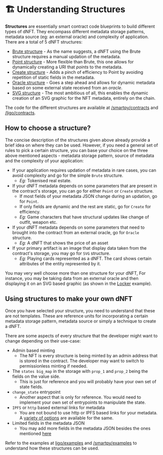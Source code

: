 # 🏗️ Understanding Structures

**Structures** are essentially smart contract code blueprints to build different types of dNFT. They encompass different metadata storage patterns, metadata source (eg: an external oracle) and complexity of application. There are a total of 5 dNFT structures:

- [Brute structure](https://github.com/AnshuJalan/tezos-dNFT/blob/master/docs/structures/Brute.md) - As the name suggests, a dNFT using the Brute structure requires a manual updation of the metadata.
- [Point structure](https://github.com/AnshuJalan/tezos-dNFT/blob/master/docs/structures/Point.md) - More flexible than Brute, this one allows for dynamically creating a URI that _points_ to the metadata.
- [Create structure](https://github.com/AnshuJalan/tezos-dNFT/blob/master/docs/structures/Create.md) - Adds a pinch of efficiency to Point by avoiding repetition of static fields in the metadata.
- [Oracle structure](https://github.com/AnshuJalan/tezos-dNFT/blob/master/docs/structures/Oracle.md) - Goes a step ahead and allows for dynamic metadata based on some external state received from an _oracle_.
- [SVG structure](https://github.com/AnshuJalan/tezos-dNFT/blob/master/docs/structures/SVG.md) - The most ambitious of all, this enables the dynamic creation of an SVG graphic for the NFT metadata, entirely on the chain.

The code for the different structures are available at [/smartpy/contracts](https://github.com/AnshuJalan/tezos-dNFT/tree/master/smartpy/contracts) and [/ligo/contracts](https://github.com/AnshuJalan/tezos-dNFT/tree/master/ligo/contracts).

## How to choose a structure?

The concise description of the structures given above already provide a brief idea on where they can be used. However, if you need a general set of rules to pick a certain structure, you can base your choice on the three above mentioned aspects - metadata storage pattern, source of metadata and the complexity of your application:

- If your application requires updation of metadata in rare cases, you can avoid complexity and go for the simple `Brute` structure.
  - _Eg:_ Tokenised real estate.
- If your dNFT metadata depends on some parameters that are present in the contract's storage, you can go for either `Point` or `Create` structure.
  - If most fields of your metadata JSON change during an updation, go for `Point`.
  - If only fields are dynamic and the rest are static, go for `Create` for efficiency.
  - _Eg:_ Game characters that have structural updates like change of outfit, weapon etc.
- If your dNFT metadata depends on some parameters that need to brought into the contract from an external oracle, go for `Oracle` structure.
  - _Eg:_ A dNFT that shows the price of an asset
- If your primary artifact is an image that display data taken from the contract's storage, you may go for `SVG` structure.
  - _Eg:_ Playing cards represented as a dNFT. The card shows certain attributes of the entity represented by it.

You may very well choose more than one structure for your dNFT, For instance, you may be taking data from an external oracle and then displaying it on an SVG based graphic (as shown in the [Locker](https://github.com/AnshuJalan/tezos-dNFT/blob/master/ligo/examples/locker.mligo) example).

## Using structures to make your own dNFT

Once you have selected your structure, you need to understand that these are not templates. These are reference units for incorporating a certain metadata storage pattern, metadata source or simply a technique to create a dNFT.

There are some aspects of every structure that the developer might want to change depending on their use-case:

- Admin based minting
  - The NFT is every structure is being minted by an admin address that is stored in the contract. The developer may want to switch to permissionless minting if needed.
- The `states big_map` in the storage with `prop_1` and `prop_2` being the fields on the value side.
  - This is just for reference and you will probably have your own set of state fields.
- `change_state` entrypoint
  - Another aspect that is only for reference. You would need to implement your own set of entrypoints to manipulate the state.
- `IPFS` or `http` based external links for metadata
  - You are not bound to use http or IPFS based links for your metadata. A [variety of options](https://gitlab.com/tezos/tzip/-/blob/master/proposals/tzip-16/tzip-16.md#metadata-uris) are available for the same.
- Limited fields in the metadata JSON
  - You may add more fields in the metadata JSON besides the ones mentioned [here](https://github.com/AnshuJalan/tezos-dNFT/tree/master/docs#rich-metadata)

Refer to the examples at [ligo/examples](https://github.com/AnshuJalan/tezos-dNFT/tree/master/ligo/examples) and [/smartpy/examples](https://github.com/AnshuJalan/tezos-dNFT/tree/master/smartpy/examples) to understand how these structures can be used.
